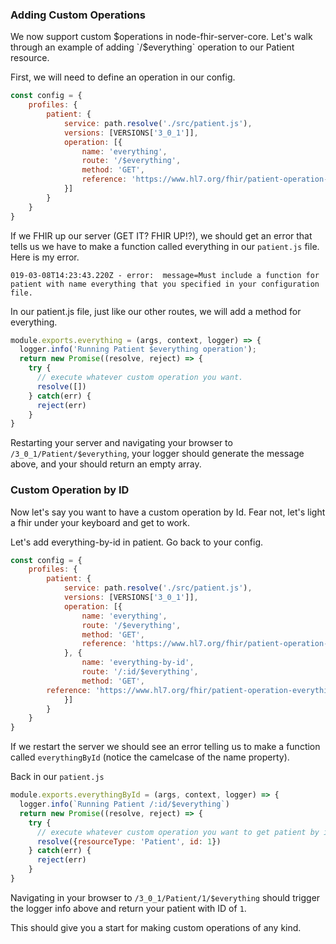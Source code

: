 ### Adding Custom Operations

We now support custom $operations in node-fhir-server-core.  Let's walk through an example of adding `/$everything` operation to our Patient resource.  

First, we will need to define an operation in our config.

```javascript
const config = {
	profiles: {
		patient: {
			service: path.resolve('./src/patient.js'),
			versions: [VERSIONS['3_0_1']],
			operation: [{
				name: 'everything',
				route: '/$everything',
				method: 'GET',
				reference: 'https://www.hl7.org/fhir/patient-operation-everything.html'
			}]
		}
	}
}
```

If we FHIR up our server (GET IT? FHIR UP!?), we should get an error that tells us we have to make a function called everything in our `patient.js` file. Here is my error.

`019-03-08T14:23:43.220Z - error:  message=Must include a function for patient with name everything that you specified in your configuration file.`

In our patient.js file, just like our other routes, we will add a method for everything.

```javascript
module.exports.everything = (args, context, logger) => {
  logger.info('Running Patient $everything operation');
  return new Promise((resolve, reject) => {
    try { 
      // execute whatever custom operation you want.
      resolve([])
    } catch(err) {
      reject(err)
    }
}
```

Restarting your server and navigating your browser to `/3_0_1/Patient/$everything`, your logger should generate the message above, and your should return an empty array.

### Custom Operation by ID

Now let's say you want to have a custom operation by Id.  Fear not, let's light a fhir under your keyboard and get to work.

Let's add everything-by-id in patient. Go back to your config.

```javascript
const config = {
	profiles: {
		patient: {
			service: path.resolve('./src/patient.js'),
			versions: [VERSIONS['3_0_1']],
			operation: [{
				name: 'everything',
				route: '/$everything',
				method: 'GET',
				reference: 'https://www.hl7.org/fhir/patient-operation-everything.html'
			}, {
				name: 'everything-by-id',
				route: '/:id/$everything',
				method: 'GET',
        reference: 'https://www.hl7.org/fhir/patient-operation-everything.html'
			}]
		}
	}
}
```

If we restart the server we should see an error telling us to make a function called `everythingById` (notice the camelcase of the name property).

Back in our `patient.js`

```javascript
module.exports.everythingById = (args, context, logger) => {
  logger.info(`Running Patient /:id/$everything`)
  return new Promise((resolve, reject) => {
    try { 
      // execute whatever custom operation you want to get patient by id.
      resolve({resourceType: 'Patient', id: 1})
    } catch(err) {
      reject(err)
    }
}
```

Navigating in your browser to `/3_0_1/Patient/1/$everything` should trigger the logger info above and return your patient with ID of `1`.

This should give you a start for making custom operations of any kind.  
